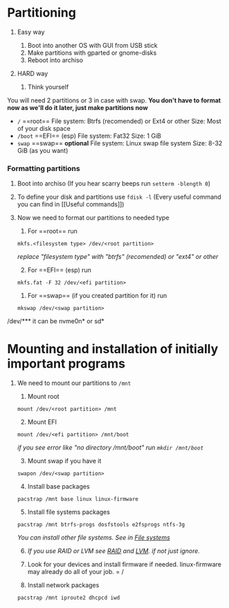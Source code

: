 # Partitioning
1. Easy way
	1. Boot into another OS with GUI from USB stick
	2. Make partitions with gparted or gnome-disks
	3. Reboot into archiso

1. HARD way
	1. Think yourself

You will need 2 partitions or 3 in case with swap. 
**You don't have to format now as we'll do it later, just make partitions now**
- `/` ==root==
File system: Btrfs (recomended) or Ext4 or other
Size: Most of your disk space
- `/boot` ==EFI== (esp)
File system: Fat32
Size: 1 GiB
- `swap` ==swap== **optional**
File system: Linux swap file system
Size: 8-32 GiB (as you want)

### Formatting partitions
1. Boot into archiso (If you hear scarry beeps run `setterm -blength 0`)
2. To define your disk and partitions use `fdisk -l` (Every useful command you can find in [[Useful commands]])
3. Now we need to format our partitions to needed type
	1. For ==root== run
	```
	mkfs.<filesystem type> /dev/<root partition>
	```
	*replace "filesystem type" with "btrfs" (recomended) or "ext4" or other*
	
	2. For ==EFI== (esp) run
	```
	mkfs.fat -F 32 /dev/<efi partition>
	```
	1. For ==swap== (if you created partition for it) run
	```
	mkswap /dev/<swap partition>
	```

/dev/*** it can be nvme0n* or sd*
# Mounting and installation of initially important programs
1. We need to mount our partitions to `/mnt`
	1. Mount root
	```
	mount /dev/<root partition> /mnt
	```
	2. Mount EFI
	```
	mount /dev/<efi partition> /mnt/boot
	```
	*if you see error like "no directory /mnt/boot" run `mkdir /mnt/boot`*
	
	3. Mount swap if you have it
	```
	swapon /dev/<swap partition>
	```
	4. Install base packages
	```
	pacstrap /mnt base linux linux-firmware
	```
	5. Install file systems packages
	```
	pacstrap /mnt btrfs-progs dosfstools e2fsprogs ntfs-3g
	```
	*You can install other file systems. See in [File systems](https://wiki.archlinux.org/title/File_systems)*

	6. *If you use RAID or LVM see [RAID](https://wiki.archlinux.org/title/RAID) and [LVM](https://wiki.archlinux.org/title/LVM). if not just ignore.*
	7. Look for your devices and install firmware if needed.
	linux-firmware may already do all of your job. = /
	
	8. Install network packages
	```
	pacstrap /mnt iproute2 dhcpcd iwd
	```